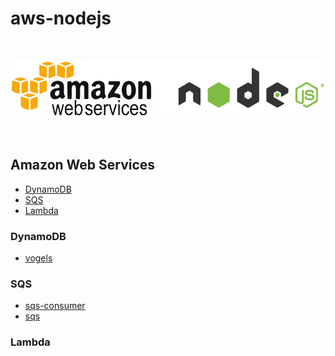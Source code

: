 # aws-nodejs
<br/>
<p align="center">
  <img src="https://raw.githubusercontent.com/John-Lin/aws-nodejs/master/media/aws_nodejs.png">
</p>
<br/>

## Amazon Web Services

- [DynamoDB](#dynamodb)
- [SQS](#sqs)
- [Lambda](#lambda)

### DynamoDB

 - [vogels](https://github.com/ryanfitz/vogels)

### SQS

 - [sqs-consumer](https://github.com/bbc/sqs-consumer)
 - [sqs](https://github.com/mafintosh/sqs)

### Lambda
